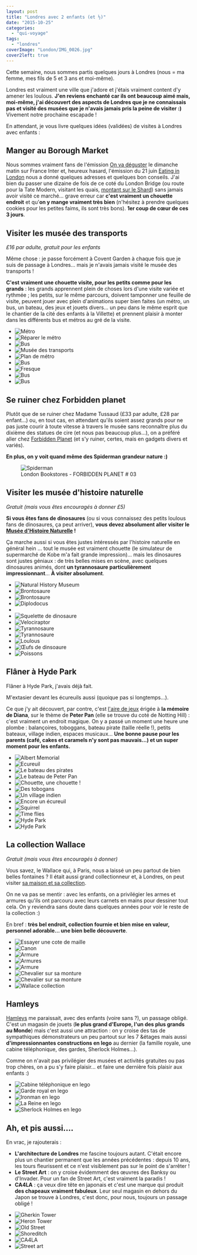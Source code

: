 ```yaml
---
layout: post
title: "Londres avec 2 enfants (et ½)"
date: "2015-10-25"
categories: 
  - "qui-voyage"
tags: 
  - "londres"
coverImage: "London/IMG_0026.jpg"
cover2left: true
---
```


Cette semaine, nous sommes partis quelques jours à Londres (nous = ma femme, mes fils de 5 et 3 ans et moi-même).

Londres est vraiment une ville que j'adore et j'étais vraiment content d'y amener les loulous. **J'en reviens enchanté car ils ont beaucoup aimé mais, moi-même, j'ai découvert des aspects de Londres que je ne connaissais pas et visité des musées que je n'avais jamais pris la peine de visiter :)** Vivement notre prochaine escapade !

En attendant, je vous livre quelques idées (validées) de visites à Londres avec enfants :

## Manger au Borough Market

Nous sommes vraiment fans de l'émission [On va déguster](http://www.franceinter.fr/emission-on-va-deguster) le dimanche matin sur France Inter et, heureux hasard, l'émission du 21 juin [Eating in London](http://www.franceinter.fr/emission-on-va-deguster-eating-in-london) nous a donné quelques adresses et quelques bon conseils. J'ai bien du passer une dizaine de fois de ce coté du London Bridge (ou route pour la Tate Modern, visitant les quais, [montant sur le Shard](/2014/04/un-week-end-a-londres/)) sans jamais avoir visité ce marché... grave erreur car **c'est vraiment un chouette endroit** et qu'**on y mange vraiment très bien** (n'hésitez à prendre quelques cookies pour les petites faims, ils sont très bons). **1er coup de cœur de ces 3 jours**.

## Visiter les musée des transports

_£16 par adulte, gratuit pour les enfants_

Même chose : je passe forcément à Covent Garden à chaque fois que je suis de passage à Londres... mais je n'avais jamais visité le musée des transports !

**C'est vraiment une chouette visite, pour les petits comme pour les grands** : les grands apprennent plein de choses lors d'une visite variée et rythmée ; les petits, sur le même parcours, doivent tamponner une feuille de visite, peuvent jouer avec plein d'animations super bien faites (un métro, un bus, un bateau, des jeux et jouets divers... un peu dans le même esprit que le chantier de la cité des enfants à la Villette) et prennent plaisir à monter dans les différents bus et métros au gré de la visite.

<div id="mt-slider" class="splide">
<div class="splide__track">
<ul class="splide__list">
<li class="splide__slide"><img src="/images/2015/10/London/IMG_0005.jpg" alt="Métro"></li>
<li class="splide__slide"><img src="/images/2015/10/London/IMG_0009.jpg" alt="Réparer le métro"></li>
<li class="splide__slide"><img src="/images/2015/10/London/IMG_0013.jpg" alt="Bus"></li>
<li class="splide__slide"><img src="/images/2015/10/London/IMG_0016.jpg" alt="Musée des transports"></li>
<li class="splide__slide"><img src="/images/2015/10/London/IMG_0017.jpg" alt="Plan de métro"></li>
<li class="splide__slide"><img src="/images/2015/10/London/IMG_0020.jpg" alt="Bus"></li>
<li class="splide__slide"><img src="/images/2015/10/London/IMG_0027.jpg" alt="Fresque"></li>
<li class="splide__slide"><img src="/images/2015/10/London/IMG_0029.jpg" alt="Bus"></li>
<li class="splide__slide"><img src="/images/2015/10/London/IMG_0030.jpg" alt="Bus"></li>
</ul>
</div>
</div>

## Se ruiner chez Forbidden planet

Plutôt que de se ruiner chez Madame Tussaud (£33 par adulte, £28 par enfant...) ou, en tout cas, en attendant qu'ils soient assez grands pour ne pas juste courir à toute vitesse à travers le musée sans reconnaître plus du dixième des statues de cire (et nous pas beaucoup plus...), on a préféré aller chez [Forbidden Planet](https://forbiddenplanet.com/) (et s'y ruiner, certes, mais en gadgets divers et variés).

**En plus, on y voit quand même des Spiderman grandeur nature :)**

<figure style="width: 670px">
	<img src="/images/2015/10/8080998548_b9441fd2b9_z.jpg" alt="Spiderman">
	<figcaption lang="en">London Bookstores - FORBIDDEN PLANET # 03</figcaption>
</figure>

## Visiter les musée d'histoire naturelle

_Gratuit (mais vous êtes encouragés à donner £5)_

**Si vous êtes fans de dinosaures** (ou si vous connaissez des petits loulous fans de dinosaures, ça peut arriver), **vous devez absolument aller visiter le [Musée d'Histoire Naturelle](http://www.nhm.ac.uk/) !**

Ça marche aussi si vous êtes justes intéressés par l'histoire naturelle en général hein ... tout le musée est vraiment chouette (le simulateur de supermarché de Kobe m'a fait grande impression)... mais les dinosaures sont justes géniaux : de très belles mises en scène, avec quelques dinosaures animés, dont **un tyrannosaure particulièrement impressionnant**... **À visiter absolument**.

<div id="mhn-slider" class="splide">
<div class="splide__track">
<ul class="splide__list">
<li class="splide__slide"><img src="/images/2015/10/London/IMG_0050.jpg" alt="Natural History Museum"></li>
<li class="splide__slide"><img src="/images/2015/10/London/IMG_0036.jpg" alt="Brontosaure"></li>
<li class="splide__slide"><img src="/images/2015/10/London/IMG_0037.jpg" alt="Brontosaure"></li>
<li class="splide__slide"><img src="/images/2015/10/London/IMG_0040.jpg" alt="Diplodocus"></li>
<li class="splide__slide"><img src="/images/2015/10/London/IMG_0041.jpg" alt=""></li>
<li class="splide__slide"><img src="/images/2015/10/London/IMG_0042.jpg" alt="Squelette de dinosaure"></li>
<li class="splide__slide"><img src="/images/2015/10/London/IMG_0043.jpg" alt="Velociraptor"></li>
<li class="splide__slide"><img src="/images/2015/10/London/IMG_0044.jpg" alt="Tyrannosaure"></li>
<li class="splide__slide"><img src="/images/2015/10/London/IMG_0045.jpg" alt="Tyrannosaure"></li>
<li class="splide__slide"><img src="/images/2015/10/London/IMG_0046.jpg" alt="Loulous"></li>
<li class="splide__slide"><img src="/images/2015/10/London/IMG_0047.jpg" alt="Œufs de dinsoaure"></li>
<li class="splide__slide"><img src="/images/2015/10/London/IMG_0048.jpg" alt="Poissons"></li>
</ul>
</div>
</div>

## Flâner à Hyde Park

Flâner à Hyde Park, j'avais déjà fait.

M'extasier devant les écureuils aussi (quoique pas si longtemps...).

Ce que j'y ait découvert, par contre, c'est [l'aire de jeux](https://www.royalparks.org.uk/parks/kensington-gardens/things-to-see-and-do/sports-and-leisure/diana-memorial-playground) érigée à **la mémoire de Diana**, sur le thème de **Peter Pan** (elle se trouve du coté de Notting Hill) : c'est vraiment un endroit magique. On y a passé un moment une heure une plombe : balançoires, toboggans, bateau pirate (taille réelle !), petits bateaux, village indien, espaces musicaux... **Une bonne pause pour les parents (café, cakes et caramels n'y sont pas mauvais...) et un super moment pour les enfants.**

<div id="hp-slider" class="splide">
<div class="splide__track">
<ul class="splide__list">
<li class="splide__slide"><img src="/images/2015/10/London/IMG_0051.jpg" alt="Albert Memorial"></li>
<li class="splide__slide"><img src="/images/2015/10/London/IMG_0052.jpg" alt="Ecureuil"></li>
<li class="splide__slide"><img src="/images/2015/10/London/IMG_0054.jpg" alt="Le bateau des pirates"></li>
<li class="splide__slide"><img src="/images/2015/10/London/IMG_0055.jpg" alt="Le bateau de Peter Pan"></li>
<li class="splide__slide"><img src="/images/2015/10/London/IMG_0056.jpg" alt="Chouette, une chouette !"></li>
<li class="splide__slide"><img src="/images/2015/10/London/IMG_0057.jpg" alt="Des tobogans"></li>
<li class="splide__slide"><img src="/images/2015/10/London/IMG_0058.jpg" alt="Un village indien"></li>
<li class="splide__slide"><img src="/images/2015/10/London/IMG_0064.jpg" alt="Encore un écureuil"></li>
<li class="splide__slide"><img src="/images/2015/10/vIMG_0059.jpg" alt="Squirrel"></li>
<li class="splide__slide"><img src="/images/2015/10/London/IMG_0060.jpg" alt="Time flies"></li>
<li class="splide__slide"><img src="/images/2015/10/London/IMG_0061.jpg" alt="Hyde Park"></li>
<li class="splide__slide"><img src="/images/2015/10/London/IMG_0062.jpg" alt="Hyde Park"></li>
</ul>
</div>
</div>

## La collection Wallace

_Gratuit (mais vous êtes encouragés à donner)_

Vous savez, le Wallace qui, à Paris, nous a laissé un peu partout de bien belles fontaines ? Il était aussi grand collectionneur et, à Londres, on peut visiter [sa maison et sa collection](http://www.wallacecollection.org/).

On ne va pas se mentir : avec les enfants, on a privilégier les armes et armures qu'ils ont parcouru avec leurs carnets en mains pour dessiner tout cela. On y reviendra sans doute dans quelques années pour voir le reste de la collection :)

En bref : **très bel endroit, collection fournie et bien mise en valeur, personnel adorable... une bien belle découverte**.

<div id="wallace-slider" class="splide">
<div class="splide__track">
<ul class="splide__list">
<li class="splide__slide"><img src="/images/2015/10/London/IMG_0074.jpg" alt="Essayer une cote de maille"></li>
<li class="splide__slide"><img src="/images/2015/10/London/IMG_0075.jpg" alt="Canon"></li>
<li class="splide__slide"><img src="/images/2015/10/London/IMG_0076.jpg" alt="Armure"></li>
<li class="splide__slide"><img src="/images/2015/10/London/IMG_0077.jpg" alt="Armures"></li>
<li class="splide__slide"><img src="/images/2015/10/London/IMG_0078.jpg" alt="Armure"></li>
<li class="splide__slide"><img src="/images/2015/10/London/IMG_0079.jpg" alt="Chevalier sur sa monture"></li>
<li class="splide__slide"><img src="/images/2015/10/London/IMG_0080.jpg" alt="Chevalier sur sa monture"></li>
<li class="splide__slide"><img src="/images/2015/10/London/IMG_0081.jpg" alt="Wallace collection"></li>
</ul>
</div>
</div>

## Hamleys

[Hamleys](http://www.hamleys.com/) me paraissait, avec des enfants (voire sans ?), un passage obligé. C'est un magasin de jouets (**le plus grand d'Europe, l'un des plus grands au Monde**) mais c'est aussi une attraction : on y croise des tas de sympathiques démonstrateurs un peu partout sur les 7 &étages mais aussi **d'impressionnantes constructions en lego** au dernier (la famille royale, une cabine téléphonique, des gardes, Sherlock Holmes...).

Comme on n'avait pas privilégier des musées et activités gratuites ou pas trop chères, on a pu s'y faire plaisir... et faire une dernière fois plaisir aux enfants :)

<div id="hamleys-slider" class="splide">
<div class="splide__track">
<ul class="splide__list">
<li class="splide__slide"><img src="/images/2015/10/London/IMG_0082.jpg" alt="Cabine téléphonique en lego"></li>
<li class="splide__slide"><img src="/images/2015/10/London/IMG_0083.jpg" alt="Garde royal en lego"></li>
<li class="splide__slide"><img src="/images/2015/10/London/IMG_0084.jpg" alt="Ironman en lego"></li>
<li class="splide__slide"><img src="/images/2015/10/London/IMG_0085.jpg" alt="La Reine en lego"></li>
<li class="splide__slide"><img src="/images/2015/10/London/IMG_0086.jpg" alt="Sherlock Holmes en lego"></li>
</ul>
</div>
</div>

## Ah, et pis aussi....

En vrac, je rajouterais :

- **L'architecture de Londres** me fascine toujours autant. C'était encore plus un chantier permanent que les années précédentes : depuis 10 ans, les tours fleurissent et ce n'est visiblement pas sur le point de s'arrêter !
- **Le Street Art** : on y croise évidemment des œuvres des Banksy ou d'Invader. Pour un fan de Street Art, c'est vraiment la paradis !
- **CA4LA** : ça veux dire tête en japonais et c'est une marque qui produit **des chapeaux vraiment fabuleux**. Leur seul magasin en dehors du Japon se trouve à Londres, c'est donc, pour nous, toujours un passage obligé !

<div id="divers-slider" class="splide">
<div class="splide__track">
<ul class="splide__list">
<li class="splide__slide"><img src="/images/2015/10/London/IMG_0066.jpg" alt="Gherkin Tower"></li>
<li class="splide__slide"><img src="/images/2015/10/London/IMG_0067.jpg" alt="Heron Tower"></li>
<li class="splide__slide"><img src="/images/2015/10/London/IMG_0071.jpg" alt="Old Street"></li>
<li class="splide__slide"><img src="/images/2015/10/London/IMG_0072.jpg" alt="Shoreditch"></li>
<li class="splide__slide"><img src="/images/2015/10/London/IMG_0073.jpg" alt="CA4LA"></li>
<li class="splide__slide"><img src="/images/2015/10/London/IMG_0069.jpg" alt="Street art"></li>
</ul>
</div>
</div>